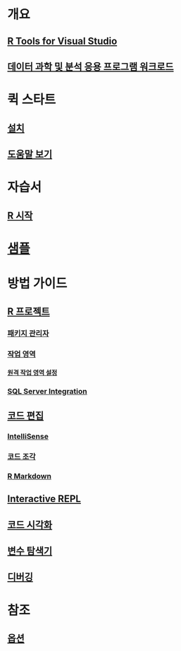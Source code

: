 # 개요
## [R Tools for Visual Studio](index.md)
## [데이터 과학 및 분석 응용 프로그램 워크로드](data-science-workload.md)
# 퀵 스타트
## [설치](installation.md)
## [도움말 보기](getting-started-help.md)
# 자습서
## [R 시작](getting-started-with-r.md)
# [샘플](getting-started-samples.md)
# 방법 가이드
## [R 프로젝트](projects.md)
### [패키지 관리자](package-manager.md)
### [작업 영역](workspaces.md)
#### [원격 작업 영역 설정](workspaces-remote-setup.md)
### [SQL Server Integration](sql-server.md)
## [코드 편집](code-editing.md)
### [IntelliSense](code-intellisense.md)
### [코드 조각](code-snippets.md)
### [R Markdown](rmarkdown.md)
## [Interactive REPL](interactive-repl.md)
## [코드 시각화](visualizing-data.md)
## [변수 탐색기](variable-explorer.md)
## [디버깅](debugging.md)
# 참조
## [옵션](options.md)